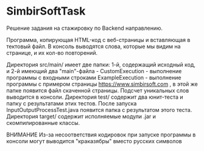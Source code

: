 # SimbirSoftTask 
Решение задания на стажировку по Backend направлению.

Программа, копирующая HTML-код с веб-страницы и вставляющая в тектовый файл. В консоль выводятся слова, которые мы видим на странице, и их кол-во повторений. 

Директория src/main/ имеет две папки: 1-й, содержащий исходный код, и 2-й имеющий два "main"-файла - 
CustomExecution - выполнение программы с входными строками
ExampleExecution - выполнение программы с примером страницы https://www.simbirsoft.com , в этой же папке появится файл скаченной страницы. Подсчет уникальных слов выводится в консоли.
Директория test/ содержит два юнит-теста и папку с результатами этих тестов. После запуска InputOutputProcessTest.java 
появится папка с результатом этого теста.
Директория target/ содержит исполняемые модули .jar и скомпилированные классы.

ВНИМАНИЕ 
Из-за несоответствия кодировок при запуске программы в консоли могут выводится "краказябры" вместо русских символов
